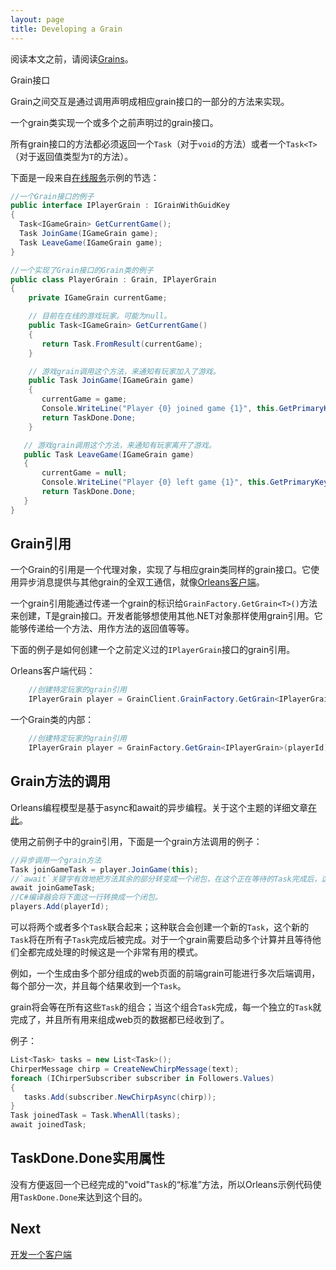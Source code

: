 ```yaml
---
layout: page
title: Developing a Grain
---
```



<!--Please read about [Grains](/orleans/Getting-Started-With-Orleans/Grains) before reading this article.-->
阅读本文之前，请阅读[Grains](/orleans/Getting-Started-With-Orleans/Grains)。

Grain接口
<!--## Grain Interfaces-->

<!--Grains interact with each other by invoking methods declared as part of the respective grain interfaces.-->
Grain之间交互是通过调用声明成相应grain接口的一部分的方法来实现。
<!--A grain class implements one or more previously declared grain interfaces.-->
一个grain类实现一个或多个之前声明过的grain接口。
<!--All methods of a grain interface must return a `Task` (for `void` methods) or a `Task<T>` (for methods returning values of type `T`).-->
所有grain接口的方法都必须返回一个`Task`（对于`void`的方法）或者一个`Task<T>`（对于返回值类型为`T`的方法）。

<!--The following is an excerpt from the [Presence Service](/orleans/Samples-Overview/Presence-Service) sample:-->
下面是一段来自[在线服务](/orleans/Samples-Overview/Presence-Service)示例的节选：

<!--``` csharp-->
<!--//an example of a Grain Interface-->
<!--public interface IPlayerGrain : IGrainWithGuidKey-->
<!--{-->
<!--  Task<IGameGrain> GetCurrentGame();-->
<!--  Task JoinGame(IGameGrain game);-->
<!--  Task LeaveGame(IGameGrain game);-->
<!--}-->

<!--//an example of a Grain class implementing a Grain Interface-->
<!--public class PlayerGrain : Grain, IPlayerGrain-->
<!--{-->
<!--    private IGameGrain currentGame;-->

<!--    // Game the player is currently in. May be null.-->
<!--    public Task<IGameGrain> GetCurrentGame()-->
<!--    {-->
<!--       return Task.FromResult(currentGame);-->
<!--    }-->

<!--    // Game grain calls this method to notify that the player has joined the game.-->
<!--    public Task JoinGame(IGameGrain game)-->
<!--    {-->
<!--       currentGame = game;-->
<!--       Console.WriteLine("Player {0} joined game {1}", this.GetPrimaryKey(), game.GetPrimaryKey());-->
<!--       return TaskDone.Done;-->
<!--    }-->

<!--   // Game grain calls this method to notify that the player has left the game.-->
<!--   public Task LeaveGame(IGameGrain game)-->
<!--   {-->
<!--       currentGame = null;-->
<!--       Console.WriteLine("Player {0} left game {1}", this.GetPrimaryKey(), game.GetPrimaryKey());-->
<!--       return TaskDone.Done;-->
<!--   }-->
<!--}-->
<!--```-->
``` csharp
//一个Grain接口的例子
public interface IPlayerGrain : IGrainWithGuidKey
{
  Task<IGameGrain> GetCurrentGame();
  Task JoinGame(IGameGrain game);
  Task LeaveGame(IGameGrain game);
}

//一个实现了Grain接口的Grain类的例子
public class PlayerGrain : Grain, IPlayerGrain
{
    private IGameGrain currentGame;

    // 目前在在线的游戏玩家。可能为null。
    public Task<IGameGrain> GetCurrentGame()
    {
       return Task.FromResult(currentGame);
    }

    // 游戏grain调用这个方法，来通知有玩家加入了游戏。
    public Task JoinGame(IGameGrain game)
    {
       currentGame = game;
       Console.WriteLine("Player {0} joined game {1}", this.GetPrimaryKey(), game.GetPrimaryKey());
       return TaskDone.Done;
    }

   // 游戏grain调用这个方法，来通知有玩家离开了游戏。
   public Task LeaveGame(IGameGrain game)
   {
       currentGame = null;
       Console.WriteLine("Player {0} left game {1}", this.GetPrimaryKey(), game.GetPrimaryKey());
       return TaskDone.Done;
   }
}
```

## Grain引用
<!--## Grain Reference-->

<!--A Grain Reference is a proxy object that implements the same grain interface implemented by the corresponding grain class. Using asynchronous messaging, it provides full-duplex communication with other grains, as well as [Orleans Client](/Orleans/Getting-Started-With-Orleans/Clients) code.-->
一个Grain的引用是一个代理对象，实现了与相应grain类同样的grain接口。它使用异步消息提供与其他grain的全双工通信，就像[Orleans客户端](/Orleans/Getting-Started-With-Orleans/Clients)。
<!--A grain reference can be constructed by passing the identity of a grain to the `GrainFactory.GetGrain<T>()` method, where T is the grain interface. Developers can use grain references like any other .NET object. It can be passed to a method, used as a method return value, etc.-->
一个grain引用能通过传递一个grain的标识给`GrainFactory.GetGrain<T>()`方法来创建，T是grain接口。开发者能够想使用其他.NET对象那样使用grain引用。它能够传递给一个方法、用作方法的返回值等等。

<!--The following are examples of how to construct a grain reference of the `IPlayerGrain` interface defined above.-->
下面的例子是如何创建一个之前定义过的`IPlayerGrain`接口的grain引用。

<!--In Orleans Client code:-->
Orleans客户端代码：

<!--```csharp-->
<!--    //construct the grain reference of a specific player-->
<!--    IPlayerGrain player = GrainClient.GrainFactory.GetGrain<IPlayerGrain>(playerId);-->
<!--```-->
```csharp
    //创建特定玩家的grain引用
    IPlayerGrain player = GrainClient.GrainFactory.GetGrain<IPlayerGrain>(playerId);
```

<!--From inside a Grain class:-->
一个Grain类的内部：

<!--```csharp-->
<!--    //construct the grain reference of a specific player-->
<!--    IPlayerGrain player = GrainFactory.GetGrain<IPlayerGrain>(playerId);-->
<!--```-->
```csharp
    //创建特定玩家的grain引用
    IPlayerGrain player = GrainFactory.GetGrain<IPlayerGrain>(playerId);
```

## Grain方法的调用
<!--## Grain Method Invocation-->

<!--The Orleans programming model is based on Asynchronous Programming with async and await. A detailed article about the subject is [here](https://msdn.microsoft.com/en-us/library/hh191443.aspx).-->
Orleans编程模型是基于async和await的异步编程。关于这个主题的详细文章[在此](https://msdn.microsoft.com/en-us/library/hh191443.aspx)。

<!--Using the grain reference from the previous example, the following is an example of grain method invocation:-->
使用之前例子中的grain引用，下面是一个grain方法调用的例子：

<!--```csharp-->
<!--//Invoking a grain method asynchronously-->
<!--Task joinGameTask = player.JoinGame(this);-->
<!--//The `await` keyword effectively turns the remainder of the method into a closure that will asynchronously execute upon completion of the Task being awaited without blocking the executing thread.-->
<!--await joinGameTask;-->
<!--//The next lines will be turned into a closure by the C# compiler.-->
<!--players.Add(playerId);-->

<!--```-->
```csharp
//异步调用一个grain方法
Task joinGameTask = player.JoinGame(this);
//`await`关键字有效地把方法其余的部分转变成一个闭包，在这个正在等待的Task完成后，这个闭包将会异步执行，这样不会阻塞正在执行的线程。
await joinGameTask;
//C#编译器会将下面这一行转换成一个闭包。
players.Add(playerId);

```

<!--It is possible to join two or more `Task`s; the join creates a new `Task` that is resolved when all of its constituent `Task`s are completed. This is a useful pattern when a grain needs to start multiple computations and wait for all of them to complete before proceeding.-->
可以将两个或者多个`Task`联合起来；这种联合会创建一个新的`Task`，这个新的`Task`将在所有子`Task`完成后被完成。对于一个grain需要启动多个计算并且等待他们全都完成处理的时候这是一个非常有用的模式。
<!--For example, a front-end grain that generates a web page made of many parts might make multiple back-end calls, one for each part, and receive a `Task` for each result.-->
例如，一个生成由多个部分组成的web页面的前端grain可能进行多次后端调用，每个部分一次，并且每个结果收到一个`Task`。
<!--The grain would then wait for the join of all of these `Task`s; when the join is resolved, the individual `Task`s have been completed, and all the data required to format the web page has been received.-->
grain将会等在所有这些`Task`的组合；当这个组合`Task`完成，每一个独立的`Task`就完成了，并且所有用来组成web页的数据都已经收到了。

<!--Example:-->
例子：

``` csharp
List<Task> tasks = new List<Task>();
ChirperMessage chirp = CreateNewChirpMessage(text);
foreach (IChirperSubscriber subscriber in Followers.Values)
{
   tasks.Add(subscriber.NewChirpAsync(chirp));
}
Task joinedTask = Task.WhenAll(tasks);
await joinedTask;
```

## TaskDone.Done实用属性
<!--## TaskDone.Done Utility Property-->

<!--There is no "standard" way to conveniently return an already completed "void" `Task`, so Orleans sample code defines `TaskDone.Done` for that purpose.-->
没有方便返回一个已经完成的"void"`Task`的“标准”方法，所以Orleans示例代码使用`TaskDone.Done`来达到这个目的。

## Next

<!--[Developing a Client](Developing-a-Client)-->
[开发一个客户端](Developing-a-Client.md)


